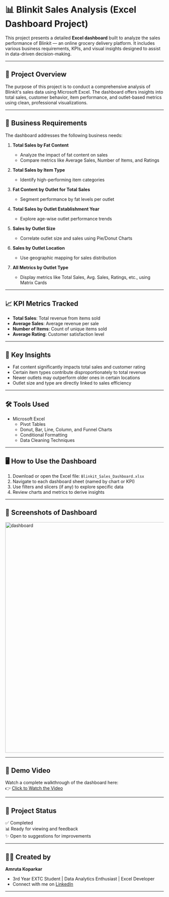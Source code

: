 # 📊 Blinkit Sales Analysis (Excel Dashboard Project)

This project presents a detailed **Excel dashboard** built to analyze the sales performance of Blinkit — an online grocery delivery platform. It includes various business requirements, KPIs, and visual insights designed to assist in data-driven decision-making.

---

## 🧩 Project Overview

The purpose of this project is to conduct a comprehensive analysis of Blinkit's sales data using Microsoft Excel. The dashboard offers insights into total sales, customer behavior, item performance, and outlet-based metrics using clean, professional visualizations.

---

## 📌 Business Requirements

The dashboard addresses the following business needs:

1. **Total Sales by Fat Content**  
   - Analyze the impact of fat content on sales  
   - Compare metrics like Average Sales, Number of Items, and Ratings

2. **Total Sales by Item Type**  
   - Identify high-performing item categories

3. **Fat Content by Outlet for Total Sales**  
   - Segment performance by fat levels per outlet

4. **Total Sales by Outlet Establishment Year**  
   - Explore age-wise outlet performance trends

5. **Sales by Outlet Size**  
   - Correlate outlet size and sales using Pie/Donut Charts

6. **Sales by Outlet Location**  
   - Use geographic mapping for sales distribution

7. **All Metrics by Outlet Type**  
   - Display metrics like Total Sales, Avg. Sales, Ratings, etc., using Matrix Cards

---

## 📈 KPI Metrics Tracked

- **Total Sales**: Total revenue from items sold  
- **Average Sales**: Average revenue per sale  
- **Number of Items**: Count of unique items sold  
- **Average Rating**: Customer satisfaction level

---

## 🌟 Key Insights

- Fat content significantly impacts total sales and customer rating  
- Certain item types contribute disproportionately to total revenue  
- Newer outlets may outperform older ones in certain locations  
- Outlet size and type are directly linked to sales efficiency

---

## 🛠️ Tools Used

- Microsoft Excel  
  - Pivot Tables  
  - Donut, Bar, Line, Column, and Funnel Charts  
  - Conditional Formatting  
  - Data Cleaning Techniques

---

## 🖥️ How to Use the Dashboard

1. Download or open the Excel file: `Blinkit_Sales_Dashboard.xlsx`
2. Navigate to each dashboard sheet (named by chart or KPI)
3. Use filters and slicers (if any) to explore specific data
4. Review charts and metrics to derive insights

---

## 📸 Screenshots of Dashboard

<img width="1364" height="733" alt="dashboard" src="https://github.com/user-attachments/assets/80cf14bf-beec-477a-94d0-c099102e0b9a" />


---

## 🎥 Demo Video

Watch a complete walkthrough of the dashboard here:  
👉 [Click to Watch the Video]([Add_YouTube_or_Drive_Link_Here](https://onedrive.live.com/personal/2de72b253443d313/_layouts/15/Doc.aspx?sourcedoc=%7B053E7AB6-68CE-4B19-878B-C334D4E1ED39%7D&file=BlinkIT%20Grocery%20Data%20Excel.xlsx&action=default&mobileredirect=true))

---

## 📂 Project Status

✅ Completed  
📊 Ready for viewing and feedback  
✨ Open to suggestions for improvements

---

## 👩‍💻 Created by

**Amruta Koparkar**  
- 3rd Year EXTC Student | Data Analytics Enthusiast | Excel Developer  
- Connect with me on [LinkedIn]([https://www.linkedin.com/in/amruta-koparkar](https://www.linkedin.com/in/amruta-koparkar-415862294/overlay/about-this-profile/?lipi=urn%3Ali%3Apage%3Ad_flagship3_profile_view_base%3B7nJNAoZySr6iYT3cLdj%2FDQ%3D%3D))

---



